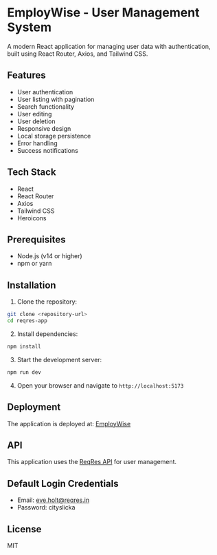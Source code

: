 # EmployWise - User Management System

A modern React application for managing user data with authentication, built using React Router, Axios, and Tailwind CSS.

## Features

- User authentication
- User listing with pagination
- Search functionality
- User editing
- User deletion
- Responsive design
- Local storage persistence
- Error handling
- Success notifications

## Tech Stack

- React
- React Router
- Axios
- Tailwind CSS
- Heroicons

## Prerequisites

- Node.js (v14 or higher)
- npm or yarn

## Installation

1. Clone the repository:
```bash
git clone <repository-url>
cd reqres-app
```

2. Install dependencies:
```bash
npm install
```

3. Start the development server:
```bash
npm run dev
```

4. Open your browser and navigate to `http://localhost:5173`

## Deployment

The application is deployed at: [EmployWise](https://employwise-snowy.vercel.app)

## API

This application uses the [ReqRes API](https://reqres.in/) for user management.

## Default Login Credentials

- Email: eve.holt@reqres.in
- Password: cityslicka

## License

MIT
